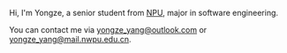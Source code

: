 Hi, I'm Yongze, a senior student from [NPU](https://www.nwpu.edu.cn/), major in software engineering. 

You can contact me via yongze_yang@outlook.com or yongze_yang@mail.nwpu.edu.cn.
